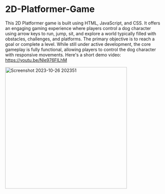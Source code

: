 # 2D-Platformer-Game
This 2D Platformer game is built using HTML, JavaScript, and CSS. It offers an engaging gaming experience where players control a dog character using arrow keys to run, jump, sit, and explore a world typically filled with obstacles, challenges, and platforms. The primary objective is to reach a goal or complete a level. While still under active development, the core gameplay is fully functional, allowing players to control the dog character with responsive movements. Here's a short demo video: https://youtu.be/Nle976FILhM

<img width="390" alt="Screenshot 2023-10-26 202351" src="https://github.com/ibrahim-work/2D-Platformer-Game/assets/125925656/7800123c-dd32-4338-8621-e6c70c475cd5">


